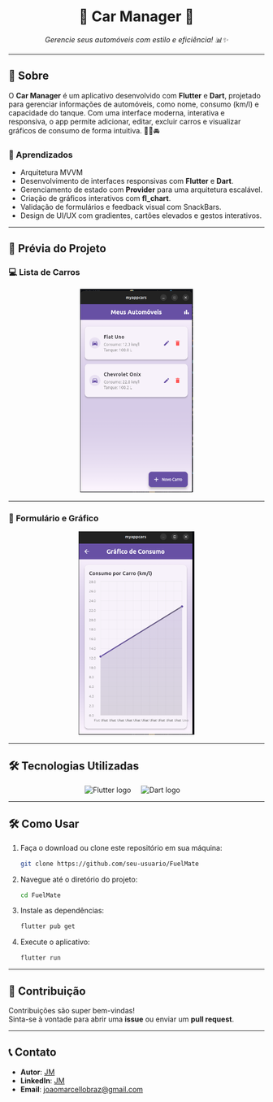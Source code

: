 <h1 align="center">🚗 Car Manager 🚗</h1>

<p align="center">
  <i>Gerencie seus automóveis com estilo e eficiência! 📊✨</i>
</p>

---

## 📖 Sobre

O <b>Car Manager</b> é um aplicativo desenvolvido com <b>Flutter</b> e <b>Dart</b>, projetado para gerenciar informações de automóveis, como nome, consumo (km/l) e capacidade do tanque. Com uma interface moderna, interativa e responsiva, o app permite adicionar, editar, excluir carros e visualizar gráficos de consumo de forma intuitiva. 🧑‍💻🚘  

### 🚀 Aprendizados
- Arquitetura MVVM
- Desenvolvimento de interfaces responsivas com <b>Flutter</b> e <b>Dart</b>.
- Gerenciamento de estado com <b>Provider</b> para uma arquitetura escalável.
- Criação de gráficos interativos com <b>fl_chart</b>.
- Validação de formulários e feedback visual com SnackBars.
- Design de UI/UX com gradientes, cartões elevados e gestos interativos.

---

## 🌟 Prévia do Projeto

### 💻 Lista de Carros
<div align="center">
  <img height="400" src="https://github.com/Joaomarcellodev/FuelMate/blob/main/lib/images/auto.png?raw=true" alt="Prévia da Lista de Carros" />
</div>

---

### 📱 Formulário e Gráfico
<div align="center">
  <img height="400" src="https://github.com/Joaomarcellodev/FuelMate/blob/main/lib/images/chart.png?raw=true" alt="Prévia do Formulário de Carro" />
</div>

---

## 🛠️ Tecnologias Utilizadas
<div align="center">
  <img src="https://cdn.jsdelivr.net/gh/devicons/devicon/icons/flutter/flutter-original.svg" height="60" alt="Flutter logo" />
  <img width="12" />
  <img src="https://cdn.jsdelivr.net/gh/devicons/devicon/icons/dart/dart-original.svg" height="60" alt="Dart logo" />
  <img width="12" />
</div>

---

## 🛠️ Como Usar

1. Faça o download ou clone este repositório em sua máquina:

   ```bash
   git clone https://github.com/seu-usuario/FuelMate
   ```

2. Navegue até o diretório do projeto:

   ```bash
   cd FuelMate
   ```

3. Instale as dependências:

   ```bash
   flutter pub get
   ```

4. Execute o aplicativo:

   ```bash
   flutter run
   ```

---

## 🌟 Contribuição

Contribuições são super bem-vindas!  
Sinta-se à vontade para abrir uma <b>issue</b> ou enviar um <b>pull request</b>.

---

## 📞 Contato

- <b>Autor</b>: [JM](https://github.com/Joaomarcellodev)  
- <b>LinkedIn</b>: [JM](https://www.linkedin.com/in/Joaomarcellodev/)  
- <b>Email</b>: joaomarcellobraz@gmail.com
